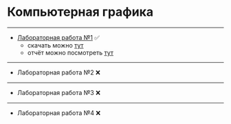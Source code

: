 # Компьютерная графика

------

- [Лабораторная работа №1](./lab1) ✅
  - скачать можно [тут](https://github.com/ВАШ_USERNAME/ВАШ_REPOSITORY/actions/workflows/release.yml)
  - отчёт можно посмотреть [тут](docs/lab1.md)

------

- Лабораторная работа №2 ❌

------

- Лабораторная работа №3 ❌

------

- Лабораторная работа №4 ❌
  

